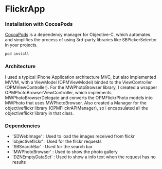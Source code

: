 # FlickrApp

### Installation with CocoaPods

[CocoaPods](http://cocoapods.org) is a dependency manager for Objective-C, which automates and simplifies the process of using 3rd-party libraries like SBPickerSelector in your projects.

```ruby
pod install
```
### Architecture

I used a typical iPhone Application architecture MVC, but also implemented MVVM, with a ViewModel (OPMViewModel) binded to the ViewController (OPMViewController).
For the MWPhotoBrowser library, I created a wrapper OPMPhotoBrowserViewController, which implements MWPhotoBrowserDelegate and converts the OPMFlickrPhoto models into MWPhoto that uses MWPhotoBrowser. Also created a Manager for the objectiveflickr library (OPMFlickrAPIManager), so I encapsulated all the objectiveflickr library in that class.

### Dependencies
* 'SDWebImage' : Used to load the images received from flickr
* 'objectiveflickr' : Used for the flickr requests
* 'SBSearchBar' : Used for the search bar
* 'MWPhotoBrowser' : Used to show the photo gallery
* 'DZNEmptyDataSet' : Used to show a info text when the request has no results
